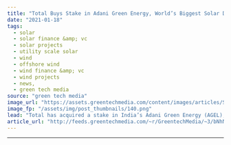 ```yaml
---
title: "Total Buys Stake in Adani Green Energy, World’s Biggest Solar Developer"
date: "2021-01-18"
tags: 
  - solar
  - solar finance &amp; vc
  - solar projects
  - utility scale solar
  - wind
  - offshore wind
  - wind finance &amp; vc
  - wind projects
  - news,
  - green tech media
source: "green tech media"
image_url: "https://assets.greentechmedia.com/content/images/articles/Solar_Project_Adani_Renewables_XL_Credit_AGEL.jpg"
image_fp: "/assets/img/post_thumbnails/140.png"
lead: "Total has acquired a stake in India’s Adani Green Energy (AGEL), a move that continues to push the French oil major ahead of its European peers when it comes to renewables. AGEL has 3 gigawatts of operating renewable capacity, another 3 GW under cons ..."
article_url: "http://feeds.greentechmedia.com/~r/GreentechMedia/~3/bNhNghM2RVU/total-buys-stake-in-adani-green-energy-the-worlds-biggest-solar-developer"
---
```


---
